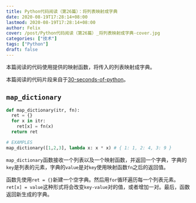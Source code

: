 ```yaml
---
title: Python代码阅读（第26篇）：将列表映射成字典
date: 2020-08-19T17:28:14+08:00
lastmod: 2020-08-19T17:28:14+08:00
author: Felix
cover: /post/Python代码阅读（第26篇）_将列表映射成字典-cover.jpg
categories: ["技术"]
tags: ["Python"]
draft: false
---
```


本篇阅读的代码使用提供的映射函数，将传入的列表映射成字典。

本篇阅读的代码片段来自于[30-seconds-of-python](https://github.com/30-seconds/30-seconds-of-python)。

<!--more-->

## `map_dictionary`

```python
def map_dictionary(itr, fn):
  ret = {}
  for x in itr:
    ret[x] = fn(x)
  return ret

# EXAMPLES
map_dictionary([1,2,3], lambda x: x * x) # { 1: 1, 2: 4, 3: 9 }
```

`map_dictionary`函数接收一个列表以及一个映射函数，并返回一个字典，字典的`key`是列表的元素，字典的`value`是对`key`使用映射函数`fn`之后的返回值。

函数先使用`ret = {}`新建一个空字典。然后用`for`循环遍历每一个列表元素。`ret[x] = value`这种形式将会改变`key-value`对的值，或者增加一对。最后，函数返回新生成的字典。
